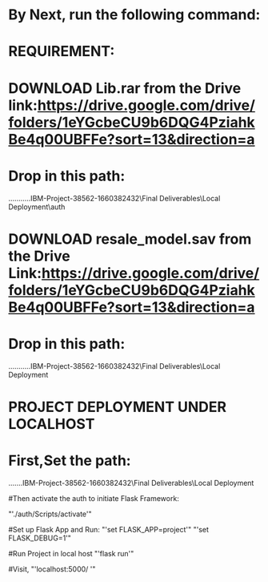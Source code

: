 # By Next, run the following command:

# REQUIREMENT:
# DOWNLOAD Lib.rar from the Drive link:https://drive.google.com/drive/folders/1eYGcbeCU9b6DQG4PziahkBe4q00UBFFe?sort=13&direction=a
# Drop in this path:
...........IBM-Project-38562-1660382432\Final Deliverables\Local Deployment\auth
# DOWNLOAD resale_model.sav from the Drive Link:https://drive.google.com/drive/folders/1eYGcbeCU9b6DQG4PziahkBe4q00UBFFe?sort=13&direction=a
# Drop in this path:
...........IBM-Project-38562-1660382432\Final Deliverables\Local Deployment


# PROJECT DEPLOYMENT UNDER LOCALHOST
# First,Set the path:

.......IBM-Project-38562-1660382432\Final Deliverables\Local Deployment

#Then activate the auth to initiate Flask Framework:

"'./auth/Scripts/activate'"

#Set up Flask App and Run:
"'set FLASK_APP=project'"
"'set FLASK_DEBUG=1'"

#Run Project in local host
"'flask run'"

#Visit,
"'localhost:5000/ '"
